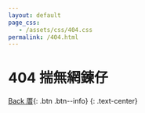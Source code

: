 ```yaml
---
layout: default
page_css:
   - /assets/css/404.css
permalink: /404.html
---
```


<div class="face">
   <div class="band">
      <div class="red"></div>
      <div class="white"></div>
      <div class="blue"></div>
   </div>
   <div class="eyes"></div>
   <div class="dimples"></div>
   <div class="mouth"></div>
</div>

# 404 揣無網鍊仔
[Back 厝](/){: .btn .btn--info}
{: .text-center}